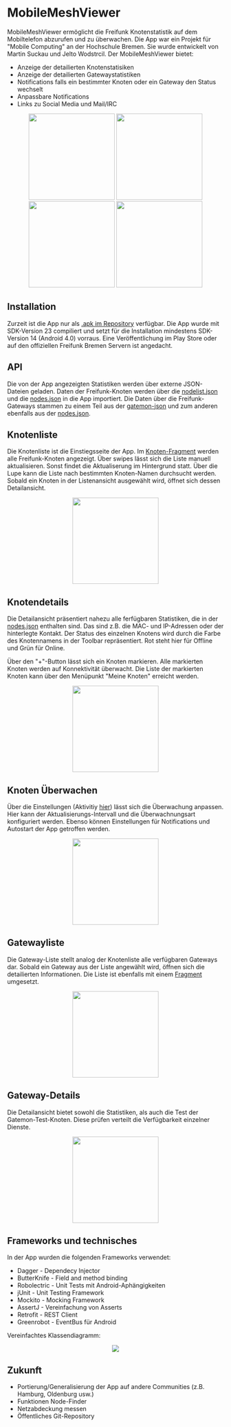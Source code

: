 # MobileMeshViewer

MobileMeshViewer ermöglicht die Freifunk Knotenstatistik auf dem Mobiltelefon abzurufen und zu überwachen. 
Die App war ein Projekt für "Mobile Computing" an der Hochschule Bremen. Sie wurde entwickelt von Martin Suckau und Jelto Wodstrcil.
Der MobileMeshViewer bietet:

* Anzeige der detailierten Knotenstatisiken
* Anzeige der detailierten Gatewaystatistiken
* Notifications falls ein bestimmter Knoten oder ein Gateway den Status wechselt
* Anpassbare Notifications
* Links zu Social Media und Mail/IRC

<p align="center">
  <img src="docs/screenshot_drawer.png?raw=true" width="200"/>
  <img src="docs/screenshot_nodes.png?raw=true" width="200"/>
  <img src="docs/screenshot_node_detail.png?raw=true" width="200"/>
  <img src="docs/screenshot_about.png?raw=true" width="200"/>
</p>

## Installation

Zurzeit ist die App nur als [.apk im Repository](./app-debug.apk?raw=true) verfügbar. 
Die App wurde mit SDK-Version 23 compiliert und setzt für die Installation mindestens SDK-Version 14 (Android 4.0) vorraus.
Eine Veröffentlichung im Play Store oder auf den offiziellen Freifunk Bremen Servern ist angedacht.

## API

Die von der App angezeigten Statistiken werden über externe JSON-Dateien geladen. 
Daten der Freifunk-Knoten werden über die [nodelist.json](https://downloads.bremen.freifunk.net/data/nodelist.json) und die [nodes.json](https://downloads.bremen.freifunk.net/data/nodes.json) in die App importiert. 
Die Daten über die Freifunk-Gateways stammen zu einem Teil aus der [gatemon-json](https://status.bremen.freifunk.net/data/merged.json) und zum anderen ebenfalls aus der [nodes.json](http://downloads.bremen.freifunk.net/data/nodes.json).

## Knotenliste
Die Knotenliste ist die Einstiegsseite der App. Im [Knoten-Fragment](https://github.com/He1md4ll/MobileMeshViewer/blob/master/app/src/main/java/freifunk/bremen/de/mobilemeshviewer/node/NodeListFragment.java) werden alle Freifunk-Knoten angezeigt. Über swipes lässt sich die Liste manuell aktualisieren. Sonst findet die Aktualiserung im Hintergrund statt. Über die Lupe kann die Liste nach bestimmten Knoten-Namen durchsucht werden. Sobald ein Knoten in der Listenansicht ausgewählt wird, öffnet sich dessen Detailansicht.

<p align="center">
  <img src="docs/screenshot_nodes.png?raw=true" width="200"/>
</p>

## Knotendetails
Die Detailansicht präsentiert nahezu alle ferfügbaren Statistiken, die in der [nodes.json](http://downloads.bremen.freifunk.net/data/nodes.json) enthalten sind. Das sind z.B. die MAC- und IP-Adressen oder der hinterlegte Kontakt. Der Status des einzelnen Knotens wird durch die Farbe des Knotennamens in der Toolbar repräsentiert. Rot steht hier für Offline und Grün für Online.

Über den "+"-Button lässt sich ein Knoten markieren. Alle markierten Knoten werden auf Konnektivität überwacht. Die Liste der markierten Knoten kann über den Menüpunkt "Meine Knoten" erreicht werden.

<p align="center">
  <img src="docs/screenshot_node_detail.png?raw=true" width="200"/>
</p>

## Knoten Überwachen
Über die Einstellungen (Aktivitiy [hier](https://github.com/He1md4ll/MobileMeshViewer/blob/master/app/src/main/java/freifunk/bremen/de/mobilemeshviewer/SettingsActivity.java)) lässt sich die Überwachung anpassen. Hier kann der Aktualisierungs-Intervall und die Überwachnungsart konfiguriert werden. Ebenso können Einstellungen für Notifications und Autostart der App getroffen werden.

<p align="center">
  <img src="docs/screenshot_settings.png?raw=true" width="200"/>
</p>

## Gatewayliste
Die Gateway-Liste stellt analog der Knotenliste alle verfügbaren Gateways dar. Sobald ein Gateway aus der Liste angewählt wird, öffnen sich die detailierten Informationen. Die Liste ist ebenfalls mit einem [Fragment](https://github.com/He1md4ll/MobileMeshViewer/blob/master/app/src/main/java/freifunk/bremen/de/mobilemeshviewer/gateway/GatewayListFragment.java) umgesetzt.
<p align="center">
  <img src="docs/screenshot_gateways.png?raw=true" width="200"/>
</p>

## Gateway-Details
Die Detailansicht bietet sowohl die Statistiken, als auch die Test der Gatemon-Test-Knoten. Diese prüfen verteilt die Verfügbarkeit einzelner Dienste.

<p align="center">
  <img src="docs/screenshot_gateway_detail.png?raw=true" width="200"/>
</p>

## Frameworks und technisches
In der App wurden die folgenden Frameworks verwendet:
* Dagger - Dependecy Injector 
* ButterKnife - Field and method binding
* Robolectric - Unit Tests mit Android-Aphängigkeiten
* jUnit - Unit Testing Framework
* Mockito - Mocking Framework
* AssertJ - Vereinfachung von Asserts
* Retrofit - REST Client
* Greenrobot - EventBus für Android

Vereinfachtes Klassendiagramm:
<p align="center">
  <img src="docs/uml_klassendiagramm.png?raw=true"/>
</p>

## Zukunft
* Portierung/Generalisierung der App auf andere Communities (z.B. Hamburg, Oldenburg usw.)
* Funktionen Node-Finder
* Netzabdeckung messen
* Öffentliches Git-Repository
